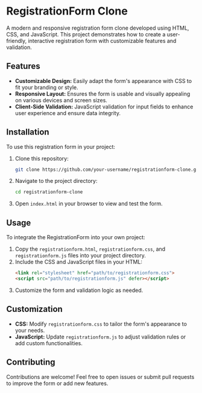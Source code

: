 # RegistrationForm Clone

A modern and responsive registration form clone developed using HTML, CSS, and JavaScript. This project demonstrates how to create a user-friendly, interactive registration form with customizable features and validation.

## Features

- **Customizable Design:** Easily adapt the form's appearance with CSS to fit your branding or style.
- **Responsive Layout:** Ensures the form is usable and visually appealing on various devices and screen sizes.
- **Client-Side Validation:** JavaScript validation for input fields to enhance user experience and ensure data integrity.

## Installation

To use this registration form in your project:

1. Clone this repository:
   ```bash
   git clone https://github.com/your-username/registrationform-clone.git
   ```

2. Navigate to the project directory:
   ```bash
   cd registrationform-clone
   ```

3. Open `index.html` in your browser to view and test the form.

## Usage

To integrate the RegistrationForm into your own project:

1. Copy the `registrationform.html`, `registrationform.css`, and `registrationform.js` files into your project directory.
2. Include the CSS and JavaScript files in your HTML:
   ```html
   <link rel="stylesheet" href="path/to/registrationform.css">
   <script src="path/to/registrationform.js" defer></script>
   ```
3. Customize the form and validation logic as needed.

## Customization

- **CSS:** Modify `registrationform.css` to tailor the form's appearance to your needs.
- **JavaScript:** Update `registrationform.js` to adjust validation rules or add custom functionalities.

## Contributing

Contributions are welcome! Feel free to open issues or submit pull requests to improve the form or add new features.
